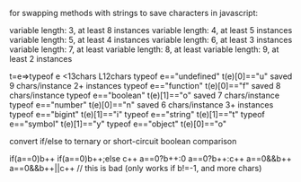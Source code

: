 for swapping methods with strings to save characters in javascript:

variable length: 3, at least 8 instances
variable length: 4, at least 5 instances
variable length: 5, at least 4 instances
variable length: 6, at least 3 instances
variable length: 7, at least 
variable length: 8, at least 
variable length: 9, at least 2 instances

t=e=>typeof e              <13chars L12chars
typeof e=="undefined"      t(e)[0]=="u"      saved 9 chars/instance      2+ instances
typeof e=="function"       t(e)[0]=="f"      saved 8 chars/instance
typeof e=="boolean"        t(e)[1]=="o"      saved 7 chars/instance
typeof e=="number"         t(e)[0]=="n"      saved 6 chars/instance      3+ instances
typeof e=="bigint"         t(e)[1]=="i"
typeof e=="string"         t(e)[1]=="t"
typeof e=="symbol"         t(e)[1]=="y"
typeof e=="object"         t(e)[0]=="o"


convert if/else to ternary or short-circuit boolean comparison

if(a==0)b++        if(a==0)b++;else c++
a==0?b++:0         a==0?b++:c++
a==0&&b++          a==0&&b++||c++  // this is bad (only works if b!=-1, and more chars)